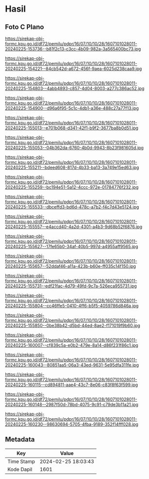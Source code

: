 # Hasil

## Foto C Plano

https://sirekap-obj-formc.kpu.go.id/df72/pemilu/pdpr/16/07/10/10/28/1607101028011-20240225-153736--b81f2c13-c3cc-4b09-982a-3a565400bc73.jpg

https://sirekap-obj-formc.kpu.go.id/df72/pemilu/pdpr/16/07/10/10/28/1607101028011-20240225-154221--84cb542d-a672-456f-9aea-6025d238caa9.jpg

https://sirekap-obj-formc.kpu.go.id/df72/pemilu/pdpr/16/07/10/10/28/1607101028011-20240225-154803--4abb4893-c857-4d04-8003-a277c386ac52.jpg

https://sirekap-obj-formc.kpu.go.id/df72/pemilu/pdpr/16/07/10/10/28/1607101028011-20240225-154900--d96a6f95-5c1c-4db1-a36e-488c27a77f13.jpg

https://sirekap-obj-formc.kpu.go.id/df72/pemilu/pdpr/16/07/10/10/28/1607101028011-20240225-155013--e701b068-d341-42f1-b9f2-3677ba8b0d51.jpg

https://sirekap-obj-formc.kpu.go.id/df72/pemilu/pdpr/16/07/10/10/28/1607101028011-20240225-155053--04b362da-6760-4b0d-9943-8b23f981605d.jpg

https://sirekap-obj-formc.kpu.go.id/df72/pemilu/pdpr/16/07/10/10/28/1607101028011-20240225-155211--bdeed608-817d-4b33-ba13-3a749e15ed63.jpg

https://sirekap-obj-formc.kpu.go.id/df72/pemilu/pdpr/16/07/10/10/28/1607101028011-20240225-155259--bc194e51-5a12-4ccc-972e-01784776f232.jpg

https://sirekap-obj-formc.kpu.go.id/df72/pemilu/pdpr/16/07/10/10/28/1607101028011-20240225-155533--dbceffd3-bd6d-478c-a7b2-f4c7d43e5124.jpg

https://sirekap-obj-formc.kpu.go.id/df72/pemilu/pdpr/16/07/10/10/28/1607101028011-20240225-155557--e4accd40-4a2d-4301-a4b3-9d68b52f6876.jpg

https://sirekap-obj-formc.kpu.go.id/df72/pemilu/pdpr/16/07/10/10/28/1607101028011-20240225-155627--17fe65b0-34af-40b5-997d-a4955aff9565.jpg

https://sirekap-obj-formc.kpu.go.id/df72/pemilu/pdpr/16/07/10/10/28/1607101028011-20240225-155657--52ddaf46-a11a-423b-b60e-ff035c14f150.jpg

https://sirekap-obj-formc.kpu.go.id/df72/pemilu/pdpr/16/07/10/10/28/1607101028011-20240225-155731--edf21fac-4d79-49fd-9c7a-526eca955731.jpg

https://sirekap-obj-formc.kpu.go.id/df72/pemilu/pdpr/16/07/10/10/28/1607101028011-20240225-155804--cc46ffe5-0410-4ff6-b5f5-4059786d846a.jpg

https://sirekap-obj-formc.kpu.go.id/df72/pemilu/pdpr/16/07/10/10/28/1607101028011-20240225-155850--0be38b42-d5bd-44ed-8ae2-f171019f9b60.jpg

https://sirekap-obj-formc.kpu.go.id/df72/pemilu/pdpr/16/07/10/10/28/1607101028011-20240225-160007--cf839c5a-e0b2-479e-8a14-d86f231f86c1.jpg

https://sirekap-obj-formc.kpu.go.id/df72/pemilu/pdpr/16/07/10/10/28/1607101028011-20240225-160043--80851aa5-06a3-43ed-9631-5e95dfa311fe.jpg

https://sirekap-obj-formc.kpu.go.id/df72/pemilu/pdpr/16/07/10/10/28/1607101028011-20240225-160115--cd894811-aae4-43c7-8e06-c83f8f63f599.jpg

https://sirekap-obj-formc.kpu.go.id/df72/pemilu/pdpr/16/07/10/10/28/1607101028011-20240225-160148--2987f50d-78bd-4075-9c91-c79de3b11a21.jpg

https://sirekap-obj-formc.kpu.go.id/df72/pemilu/pdpr/16/07/10/10/28/1607101028011-20240225-160230--98630694-5705-4fba-9189-352f14fff028.jpg


## Metadata

| Key        | Value               |
| ---------- | ------------------- |
| Time Stamp | 2024-02-25 18:03:43 |
| Kode Dapil | 1601                |



